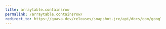 ```yaml
---
title: arraytable.containsrow
permalink: /arraytable.containsrow/
redirect_to: https://guava.dev/releases/snapshot-jre/api/docs/com/google/common/collect/ArrayTable.html#containsRow-java.lang.Object-
---
```

